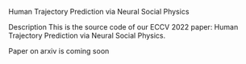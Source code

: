 Human Trajectory Prediction via Neural Social Physics

Description
This is the source code of our ECCV 2022 paper: Human Trajectory Prediction via Neural Social Physics.

Paper on arxiv is coming soon
